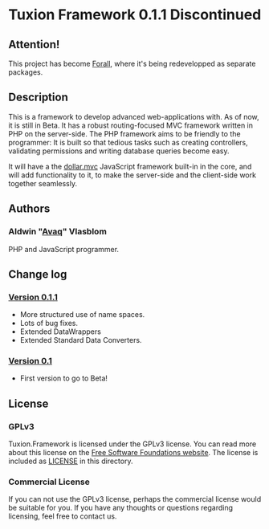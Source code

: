 # Tuxion Framework 0.1.1 Discontinued

## Attention!

This project has become [Forall](https://github.com/ForallFramework), where it's being
redevelopped as separate packages.

## Description

This is a framework to develop advanced web-applications with. As of now, it is still in
Beta. It has a robust routing-focused MVC framework written in PHP on the server-side.
The PHP framework aims to be  friendly to the programmer: It is built so that tedious
tasks such as creating controllers, validating permissions and writing database queries
become easy.

It will have a the [dollar.mvc](https://github.com/Avaq/dollar.mvc) JavaScript framework
built-in in the core, and will add functionality to it, to make the server-side and the
client-side work together seamlessly.

## Authors

### Aldwin "[Avaq](https://github.com/Avaq)" Vlasblom

PHP and JavaScript programmer.

## Change log

### [Version 0.1.1](https://github.com/Tuxion/tuxion.framework/tree/master)
 * More structured use of name spaces.
 * Lots of bug fixes.
 * Extended DataWrappers
 * Extended Standard Data Converters.

### [Version 0.1](https://github.com/Tuxion/tuxion.framework/tree/940779eee25311464b17c41b98b2f58dfa43940c)
 * First version to go to Beta!

## License

### GPLv3

Tuxion.Framework is licensed under the GPLv3 license. You can read more about this license
on the [Free Software Foundations website](http://www.gnu.org/licenses/gpl-3.0.html). The
license is included as [LICENSE](https://github.com/Tuxion/tuxion.framework/blob/master/LICENSE)
in this directory.

### Commercial License

If you can not use the GPLv3 license, perhaps the commercial license would be suitable for
you. If you have any thoughts or questions regarding licensing, feel free to contact us.
